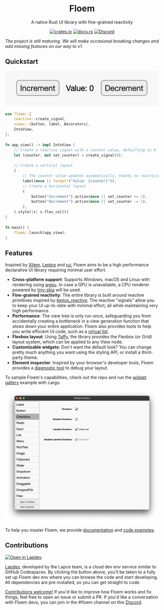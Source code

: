 <div align="center">

# Floem

A native Rust UI library with fine-grained reactivity

[![crates.io](https://img.shields.io/crates/v/floem.svg)](https://crates.io/crates/floem)
[![docs.rs](https://docs.rs/floem/badge.svg)](https://docs.rs/floem)
[![Discord](https://img.shields.io/discord/946858761413328946?color=%237289DA&label=discord)](https://discord.gg/RB6cRYerXX)

</div>

_The project is still maturing. We will make occasional breaking changes and add missing features on our way to v1._

## Quickstart

![Quickstart](docs/img/quickstart.png)

```rust
use floem::{
    reactive::create_signal,
    views::{button, label, Decorators},
    IntoView,
};

fn app_view() -> impl IntoView {
    // Create a reactive signal with a counter value, defaulting to 0
    let (counter, mut set_counter) = create_signal(0);

    // Create a vertical layout
    (
        // The counter value updates automatically, thanks to reactivity
        label(move || format!("Value: {counter}")),
        // Create a horizontal layout
        (
            button("Increment").action(move || set_counter += 1),
            button("Decrement").action(move || set_counter -= 1),
        ),
    ).style(|s| s.flex_col())
}

fn main() {
    floem::launch(app_view);
}
```

## Features

Inspired by [Xilem](https://github.com/linebender/xilem), [Leptos](https://github.com/leptos-rs/leptos) and [rui](https://github.com/audulus/rui), Floem aims to be a high performance declarative UI library requiring minimal user effort.

- **Cross-platform support**: Supports Windows, macOS and Linux with rendering using [wgpu](https://github.com/gfx-rs/wgpu). In case a GPU is unavailable, a CPU renderer powered by [tiny-skia](https://github.com/RazrFalcon/tiny-skia) will be used.
- **Fine-grained reactivity**: The entire library is built around reactive primitives inspired by [leptos_reactive](https://crates.io/crates/leptos_reactive). The reactive "signals" allow you to keep your UI up-to-date with minimal effort, all while maintaining very high performance.
- **Performance**: The view tree is only run once, safeguarding you from accidentally creating a bottleneck in a view generation function that slows down your entire application. Floem also provides tools to help you write efficient UI code, such as a [virtual list](https://github.com/lapce/floem/tree/main/examples/virtual_list).
- **Flexbox layout**: Using [Taffy](https://crates.io/crates/taffy), the library provides the Flexbox (or Grid) layout system, which can be applied to any View node.
- **Customizable widgets**: Don't want the default look? You can change pretty much anything you want using the styling API, or install a third-party theme.
- **Element inspector**: Inspired by your browser's developer tools, Floem provides a [diagnostic tool](https://lapce.dev/floem/floem/id/struct.Id.html#method.inspect) to debug your layout.

To sample Floem's capabilities, check out the repo and run the [widget gallery](examples/widget-gallery/src/main.rs) example with cargo.

![Widget gallery](docs/img/widget-gallery.png)

To help you master Floem, we provide [documentation](https://docs.rs/floem) and [code examples](examples/).

## Contributions

<a href="https://ws.lap.dev/#https://github.com/lapce/floem" target="_blank">
      <img src="https://lap.dev/images/open-in-lapdev.svg?version=8" alt="Open in Lapdev">
</a>

[Lapdev](https://lap.dev/), developed by the Lapce team, is a cloud dev env service similar to GitHub Codespaces. By clicking the button above, you'll be taken to a fully set up Floem dev env where you can browse the code and start developing. All dependencies are pre-installed, so you can get straight to code.

[Contributions welcome!](CONTRIBUTING.md) If you'd like to improve how Floem works and fix things, feel free to open an issue or submit a PR. If you'd like a conversation with Floem devs, you can join in the #floem channel on this [Discord](https://discord.gg/RB6cRYerXX).
